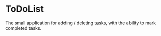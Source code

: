 # ToDoList
The small application for adding / deleting tasks, with the ability to mark completed tasks.
